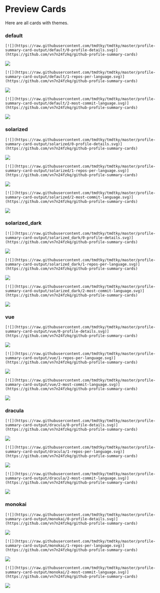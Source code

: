 
# Preview Cards

Here are all cards with themes.


### default


```
[![](https://raw.githubusercontent.com/tmdtky/tmdtky/master/profile-summary-card-output/default/0-profile-details.svg)](https://github.com/vn7n24fzkq/github-profile-summary-cards)
```
![](https://raw.githubusercontent.com/tmdtky/tmdtky/master/profile-summary-card-output/default/0-profile-details.svg)


```
[![](https://raw.githubusercontent.com/tmdtky/tmdtky/master/profile-summary-card-output/default/1-repos-per-language.svg)](https://github.com/vn7n24fzkq/github-profile-summary-cards)
```
![](https://raw.githubusercontent.com/tmdtky/tmdtky/master/profile-summary-card-output/default/1-repos-per-language.svg)


```
[![](https://raw.githubusercontent.com/tmdtky/tmdtky/master/profile-summary-card-output/default/2-most-commit-language.svg)](https://github.com/vn7n24fzkq/github-profile-summary-cards)
```
![](https://raw.githubusercontent.com/tmdtky/tmdtky/master/profile-summary-card-output/default/2-most-commit-language.svg)


### solarized


```
[![](https://raw.githubusercontent.com/tmdtky/tmdtky/master/profile-summary-card-output/solarized/0-profile-details.svg)](https://github.com/vn7n24fzkq/github-profile-summary-cards)
```
![](https://raw.githubusercontent.com/tmdtky/tmdtky/master/profile-summary-card-output/solarized/0-profile-details.svg)


```
[![](https://raw.githubusercontent.com/tmdtky/tmdtky/master/profile-summary-card-output/solarized/1-repos-per-language.svg)](https://github.com/vn7n24fzkq/github-profile-summary-cards)
```
![](https://raw.githubusercontent.com/tmdtky/tmdtky/master/profile-summary-card-output/solarized/1-repos-per-language.svg)


```
[![](https://raw.githubusercontent.com/tmdtky/tmdtky/master/profile-summary-card-output/solarized/2-most-commit-language.svg)](https://github.com/vn7n24fzkq/github-profile-summary-cards)
```
![](https://raw.githubusercontent.com/tmdtky/tmdtky/master/profile-summary-card-output/solarized/2-most-commit-language.svg)


### solarized_dark


```
[![](https://raw.githubusercontent.com/tmdtky/tmdtky/master/profile-summary-card-output/solarized_dark/0-profile-details.svg)](https://github.com/vn7n24fzkq/github-profile-summary-cards)
```
![](https://raw.githubusercontent.com/tmdtky/tmdtky/master/profile-summary-card-output/solarized_dark/0-profile-details.svg)


```
[![](https://raw.githubusercontent.com/tmdtky/tmdtky/master/profile-summary-card-output/solarized_dark/1-repos-per-language.svg)](https://github.com/vn7n24fzkq/github-profile-summary-cards)
```
![](https://raw.githubusercontent.com/tmdtky/tmdtky/master/profile-summary-card-output/solarized_dark/1-repos-per-language.svg)


```
[![](https://raw.githubusercontent.com/tmdtky/tmdtky/master/profile-summary-card-output/solarized_dark/2-most-commit-language.svg)](https://github.com/vn7n24fzkq/github-profile-summary-cards)
```
![](https://raw.githubusercontent.com/tmdtky/tmdtky/master/profile-summary-card-output/solarized_dark/2-most-commit-language.svg)


### vue


```
[![](https://raw.githubusercontent.com/tmdtky/tmdtky/master/profile-summary-card-output/vue/0-profile-details.svg)](https://github.com/vn7n24fzkq/github-profile-summary-cards)
```
![](https://raw.githubusercontent.com/tmdtky/tmdtky/master/profile-summary-card-output/vue/0-profile-details.svg)


```
[![](https://raw.githubusercontent.com/tmdtky/tmdtky/master/profile-summary-card-output/vue/1-repos-per-language.svg)](https://github.com/vn7n24fzkq/github-profile-summary-cards)
```
![](https://raw.githubusercontent.com/tmdtky/tmdtky/master/profile-summary-card-output/vue/1-repos-per-language.svg)


```
[![](https://raw.githubusercontent.com/tmdtky/tmdtky/master/profile-summary-card-output/vue/2-most-commit-language.svg)](https://github.com/vn7n24fzkq/github-profile-summary-cards)
```
![](https://raw.githubusercontent.com/tmdtky/tmdtky/master/profile-summary-card-output/vue/2-most-commit-language.svg)


### dracula


```
[![](https://raw.githubusercontent.com/tmdtky/tmdtky/master/profile-summary-card-output/dracula/0-profile-details.svg)](https://github.com/vn7n24fzkq/github-profile-summary-cards)
```
![](https://raw.githubusercontent.com/tmdtky/tmdtky/master/profile-summary-card-output/dracula/0-profile-details.svg)


```
[![](https://raw.githubusercontent.com/tmdtky/tmdtky/master/profile-summary-card-output/dracula/1-repos-per-language.svg)](https://github.com/vn7n24fzkq/github-profile-summary-cards)
```
![](https://raw.githubusercontent.com/tmdtky/tmdtky/master/profile-summary-card-output/dracula/1-repos-per-language.svg)


```
[![](https://raw.githubusercontent.com/tmdtky/tmdtky/master/profile-summary-card-output/dracula/2-most-commit-language.svg)](https://github.com/vn7n24fzkq/github-profile-summary-cards)
```
![](https://raw.githubusercontent.com/tmdtky/tmdtky/master/profile-summary-card-output/dracula/2-most-commit-language.svg)


### monokai


```
[![](https://raw.githubusercontent.com/tmdtky/tmdtky/master/profile-summary-card-output/monokai/0-profile-details.svg)](https://github.com/vn7n24fzkq/github-profile-summary-cards)
```
![](https://raw.githubusercontent.com/tmdtky/tmdtky/master/profile-summary-card-output/monokai/0-profile-details.svg)


```
[![](https://raw.githubusercontent.com/tmdtky/tmdtky/master/profile-summary-card-output/monokai/1-repos-per-language.svg)](https://github.com/vn7n24fzkq/github-profile-summary-cards)
```
![](https://raw.githubusercontent.com/tmdtky/tmdtky/master/profile-summary-card-output/monokai/1-repos-per-language.svg)


```
[![](https://raw.githubusercontent.com/tmdtky/tmdtky/master/profile-summary-card-output/monokai/2-most-commit-language.svg)](https://github.com/vn7n24fzkq/github-profile-summary-cards)
```
![](https://raw.githubusercontent.com/tmdtky/tmdtky/master/profile-summary-card-output/monokai/2-most-commit-language.svg)

